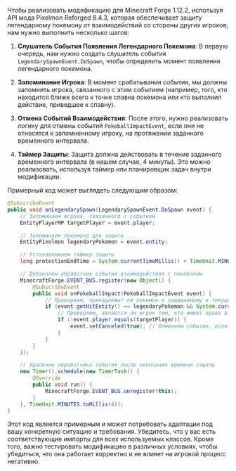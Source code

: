 Чтобы реализовать модификацию для Minecraft Forge 1.12.2, используя API мода Pixelmon Reforged 8.4.3, которая обеспечивает защиту легендарному покемону от взаимодействий со стороны других игроков, нам нужно выполнить несколько шагов:

1. **Слушатель События Появления Легендарного Покемона**: В первую очередь, нам нужно создать слушатель события `LegendarySpawnEvent.DoSpawn`, чтобы определить момент появления легендарного покемона.

2. **Запоминание Игрока**: В момент срабатывания события, мы должны запомнить игрока, связанного с этим событием (например, того, кто находится ближе всего к точке спавна покемона или кто выполнил действие, приведшее к спавну).

3. **Отмена Событий Взаимодействия**: После этого, нужно реализовать логику для отмены событий `PokeballImpactEvent`, если они не относятся к запомненному игроку, на протяжении заданного временного интервала.

4. **Таймер Защиты**: Защита должна действовать в течение заданного временного интервала (в нашем случае, 4 минуты). Это можно реализовать, используя таймер или планировщик задач внутри модификации.

Примерный код может выглядеть следующим образом:

```java
@SubscribeEvent
public void onLegendarySpawn(LegendarySpawnEvent.DoSpawn event) {
    // Запоминаем игрока, связанного с событием
    EntityPlayerMP targetPlayer = event.player;

    // Запоминаем покемона для защиты
    EntityPixelmon legendaryPokemon = event.entity;

    // Устанавливаем таймер защиты
    long protectionEndTime = System.currentTimeMillis() + TimeUnit.MINUTES.toMillis(4);

    // Добавляем обработчик события взаимодействия с покеболом
    MinecraftForge.EVENT_BUS.register(new Object() {
        @SubscribeEvent
        public void onPokeballImpact(PokeballImpactEvent event) {
            // Проверяем, принадлежит ли покемон к защищаемому и текущее время в рамках защиты
            if (event.getHitEntity() == legendaryPokemon && System.currentTimeMillis() <= protectionEndTime) {
                // Проверяем, является ли игрок тем, кто имеет право взаимодействовать
                if (!event.player.equals(targetPlayer)) {
                    event.setCanceled(true); // Отменяем событие, если игрок не тот
                }
            }
        }
    });

    // Удаление обработчика события после окончания времени защиты
    new Timer().schedule(new TimerTask() {
        @Override
        public void run() {
            MinecraftForge.EVENT_BUS.unregister(this);
        }
    }, TimeUnit.MINUTES.toMillis(4));
}
```

Этот код является примерным и может потребовать адаптации под вашу конкретную ситуацию и требования. Убедитесь, что у вас есть соответствующие импорты для всех используемых классов. Кроме того, важно тестировать модификацию в различных условиях, чтобы убедиться, что она работает корректно и не влияет на игровой процесс негативно.
